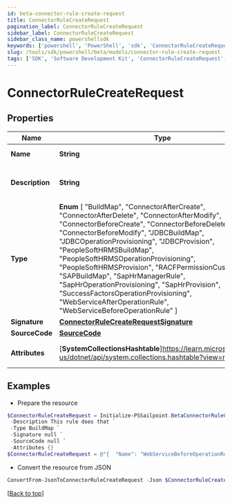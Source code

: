 ```yaml
---
id: beta-connector-rule-create-request
title: ConnectorRuleCreateRequest
pagination_label: ConnectorRuleCreateRequest
sidebar_label: ConnectorRuleCreateRequest
sidebar_class_name: powershellsdk
keywords: ['powershell', 'PowerShell', 'sdk', 'ConnectorRuleCreateRequest', 'BetaConnectorRuleCreateRequest'] 
slug: /tools/sdk/powershell/beta/models/connector-rule-create-request
tags: ['SDK', 'Software Development Kit', 'ConnectorRuleCreateRequest', 'BetaConnectorRuleCreateRequest']
---
```



# ConnectorRuleCreateRequest

## Properties

Name | Type | Description | Notes
------------ | ------------- | ------------- | -------------
**Name** | **String** | the name of the rule | [required]
**Description** | **String** | a description of the rule's purpose | [optional] 
**Type** |  **Enum** [  "BuildMap",    "ConnectorAfterCreate",    "ConnectorAfterDelete",    "ConnectorAfterModify",    "ConnectorBeforeCreate",    "ConnectorBeforeDelete",    "ConnectorBeforeModify",    "JDBCBuildMap",    "JDBCOperationProvisioning",    "JDBCProvision",    "PeopleSoftHRMSBuildMap",    "PeopleSoftHRMSOperationProvisioning",    "PeopleSoftHRMSProvision",    "RACFPermissionCustomization",    "SAPBuildMap",    "SapHrManagerRule",    "SapHrOperationProvisioning",    "SapHrProvision",    "SuccessFactorsOperationProvisioning",    "WebServiceAfterOperationRule",    "WebServiceBeforeOperationRule" ] | the type of rule | [required]
**Signature** | [**ConnectorRuleCreateRequestSignature**](connector-rule-create-request-signature) |  | [optional] 
**SourceCode** | [**SourceCode**](source-code) |  | [required]
**Attributes** | [**SystemCollectionsHashtable**]https://learn.microsoft.com/en-us/dotnet/api/system.collections.hashtable?view=net-9.0 | a map of string to objects | [optional] 

## Examples

- Prepare the resource
```powershell
$ConnectorRuleCreateRequest = Initialize-PSSailpoint.BetaConnectorRuleCreateRequest  -Name WebServiceBeforeOperationRule `
 -Description This rule does that `
 -Type BuildMap `
 -Signature null `
 -SourceCode null `
 -Attributes {}
$ConnectorRuleCreateRequest = @"{  "Name": "WebServiceBeforeOperationRule", "Description": "This rule does that", "Type": "BuildMap", "Signature": null, "SourceCode": null, "Attributes": {} }"@
```

- Convert the resource from JSON
```powershell
ConvertFrom-JsonToConnectorRuleCreateRequest -Json $ConnectorRuleCreateRequest
```


[[Back to top]](#) 

